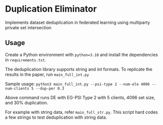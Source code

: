 # Duplication Eliminator

Implements dataset deduplication in federated learning using multiparty private set intersection

## Usage

Create a Python environment with `python=3.10` and install the dependencies in `requirements.txt`.

The deduplication library supports string and int formats. To replicate the results in the paper, run `main_full_int.py`

Sample usage: `python3 main_full_int.py --psi-type 2 --num-ele 4096 --num-clients 5 --dup-per 0.3`

Above command runs DE with EG-PSI Type 2 with 5 clients, 4096 set size, and 30% duplication.

For example with string data, refer `main_full_str.py`. This script hard codes a few strings to test deduplication with string data.
